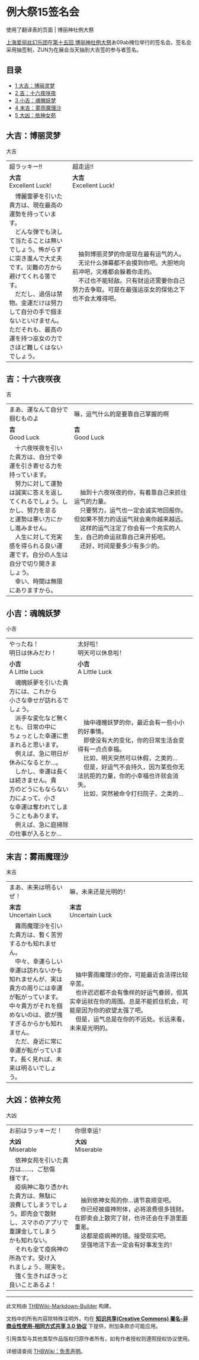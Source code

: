 # 例大祭15签名会

<!-- source html: G:\repos\THBWiki-Markdown-Builder\THBWikiMarkdown\Temp\main\c\c3\ns0%3A%E4%BE%8B%E5%A4%A7%E7%A5%AD15%E7%AD%BE%E5%90%8D%E4%BC%9A.html -->

使用了翻译表的页面 | 博丽神社例大祭

  
[上海爱丽丝幻乐团](./上海爱丽丝幻乐团.md)在[第十五回 博丽神社例大祭](./博丽神社例大祭.md)あ09ab摊位举行的签名会。签名会采用抽签制，ZUN为在展会当天抽到大吉签的参与者签名。
  
  
  

  

## 目录

- [1 大吉：博丽灵梦](#大吉：博丽灵梦)
- [2 吉：十六夜咲夜](#吉：十六夜咲夜)
- [3 小吉：魂魄妖梦](#小吉：魂魄妖梦)
- [4 末吉：雾雨魔理沙](#末吉：雾雨魔理沙)
- [5 大凶：依神女苑](#大凶：依神女苑)




## 大吉：博丽灵梦
[](./文件-例大祭15抽选签（博丽灵梦）.png.md)  [](./文件-例大祭15抽选签（博丽灵梦）.png.md)大吉

<table><tbody><tr class="tt-content" id="大吉：博丽灵梦-1" data-pos="&#91;&quot;\u5927\u5409\uff1a\u535a\u4e3d\u7075\u68a6&quot;,1&#93;"><td class="tt-ja" lang="ja"><div class="poem">超ラッキー!!</div></td><td class="tt-zh" lang="zh"><div class="poem">超走运!!</div></td></tr><tr class="tt-content" id="大吉：博丽灵梦-2" data-pos="&#91;&quot;\u5927\u5409\uff1a\u535a\u4e3d\u7075\u68a6&quot;,2&#93;"><td class="tt-ja" lang="ja"><div class="poem"><b>大吉</b><br>Excellent Luck!</div></td><td class="tt-zh" lang="zh"><div class="poem"><b>大吉</b><br>Excellent Luck!</div></td></tr><tr class="tt-content" id="大吉：博丽灵梦-3" data-pos="&#91;&quot;\u5927\u5409\uff1a\u535a\u4e3d\u7075\u68a6&quot;,3&#93;"><td class="tt-ja" lang="ja"><div class="poem">　博麗霊夢を引いた貴方は、現在最高の<br>運勢を持っています。<br>　どんな弾でも決して当たることは無い<br>でしょう。怖がらずに突き進んで大丈夫<br>です。災難の方から避けてくれる筈です。<br>　だだし、過信は禁物。金運だけは努力<br>して自分の手で掴まないといけません。<br>ただそれも、最高の運を持つ巫女の力で<br>さほど難しくはないでしょう。</div></td><td class="tt-zh" lang="zh"><div class="poem">　抽到博丽灵梦的你是现在最有运气的人。<br>　无论什么弹幕都不会摸到你吧。大胆地向前冲吧，灾难都会躲着你走的。<br>　不过也不能轻敌。只有财运还需要你自己努力去争取。可是在最强运巫女的保佑之下也不会太难得吧。</div></td></tr></tbody></table>


## 吉：十六夜咲夜
[](./文件-例大祭15抽选签（十六夜咲夜）.png.md)  [](./文件-例大祭15抽选签（十六夜咲夜）.png.md)吉

<table><tbody><tr class="tt-content" id="吉：十六夜咲夜-1" data-pos="&#91;&quot;\u5409\uff1a\u5341\u516d\u591c\u54b2\u591c&quot;,1&#93;"><td class="tt-ja" lang="ja"><div class="poem">まあ、運なんて自分で掴むものよ</div></td><td class="tt-zh" lang="zh"><div class="poem">嘛，运气什么的是要靠自己掌握的啊</div></td></tr><tr class="tt-content" id="吉：十六夜咲夜-2" data-pos="&#91;&quot;\u5409\uff1a\u5341\u516d\u591c\u54b2\u591c&quot;,2&#93;"><td class="tt-ja" lang="ja"><div class="poem"><b>吉</b><br>Good Luck</div></td><td class="tt-zh" lang="zh"><div class="poem"><b>吉</b><br>Good Luck</div></td></tr><tr class="tt-content" id="吉：十六夜咲夜-3" data-pos="&#91;&quot;\u5409\uff1a\u5341\u516d\u591c\u54b2\u591c&quot;,3&#93;"><td class="tt-ja" lang="ja"><div class="poem">　十六夜咲夜を引いた貴方は、自分で幸<br>運を引き寄せる力を持っています。<br>　努力に対して運勢は誠実に答えを返し<br>てくれるでしょう。しかし、努力を怠る<br>と運勢は悪い方にかし進みません。<br>　人生に対して充実感を得られる良い運<br>運です。自分の人生は自分で切り開きま<br>しょう。<br>　幸い、時間は無限にありますから。</div></td><td class="tt-zh" lang="zh"><div class="poem">　抽到十六夜咲夜的你，有着靠自己来抓住运气的力量。<br>　只要努力，运气也一定会诚实地回报你。但如果不努力的话运气就会离你越来越远。<br>　这样的运气注定了你会有一个充实的人生，自己的命运就靠自己来开拓吧。<br>　还好，时间是要多少有多少的。</div></td></tr></tbody></table>


## 小吉：魂魄妖梦
[](./文件-例大祭15抽选签（魂魄妖梦）.png.md)  [](./文件-例大祭15抽选签（魂魄妖梦）.png.md)小吉

<table><tbody><tr class="tt-content" id="小吉：魂魄妖梦-1" data-pos="&#91;&quot;\u5c0f\u5409\uff1a\u9b42\u9b44\u5996\u68a6&quot;,1&#93;"><td class="tt-ja" lang="ja"><div class="poem">やったね！<br>明日は休みだわ！</div></td><td class="tt-zh" lang="zh"><div class="poem">太好啦！<br>明天可以休息啦！</div></td></tr><tr class="tt-content" id="小吉：魂魄妖梦-2" data-pos="&#91;&quot;\u5c0f\u5409\uff1a\u9b42\u9b44\u5996\u68a6&quot;,2&#93;"><td class="tt-ja" lang="ja"><div class="poem"><b>小吉</b><br>A Little Luck</div></td><td class="tt-zh" lang="zh"><div class="poem"><b>小吉</b><br>A Little Luck</div></td></tr><tr class="tt-content" id="小吉：魂魄妖梦-3" data-pos="&#91;&quot;\u5c0f\u5409\uff1a\u9b42\u9b44\u5996\u68a6&quot;,3&#93;"><td class="tt-ja" lang="ja"><div class="poem">　魂魄妖夢を引いた貴方には、これから<br>小さな幸せが訪れるでしょう。<br>　派手な変化など無くとも、日常の中に<br>ちょっとした幸運に恵まれると思います。<br>　例えば、急に明日が休みになるとか…。<br>　しかし、幸運は長くは続きません。貴<br>方のどうにもならない力によって、小さ<br>な幸運は奪われてしまうこともあります。<br>　例えば、急に庭掃除の仕事が入るとか…</div></td><td class="tt-zh" lang="zh"><div class="poem">　抽中魂魄妖梦的你，最近会有一些小小的好事情。<br>　即使没有大的变化，你的日常生活会变得有一点点幸福。<br>　比如，明天突然可以休假，之类的…<br>　但是，好运气不会持久，因为某些你无法抗拒的力量，你的小幸福也许就会消失。<br>　比如，突然被命令打扫院子，之类的…</div></td></tr></tbody></table>


## 末吉：雾雨魔理沙
[](./文件-例大祭15抽选签（雾雨魔理沙）.png.md)  [](./文件-例大祭15抽选签（雾雨魔理沙）.png.md)末吉

<table><tbody><tr class="tt-content" id="末吉：雾雨魔理沙-1" data-pos="&#91;&quot;\u672b\u5409\uff1a\u96fe\u96e8\u9b54\u7406\u6c99&quot;,1&#93;"><td class="tt-ja" lang="ja"><div class="poem">まあ、未来は明るいぜ！</div></td><td class="tt-zh" lang="zh"><div class="poem">嘛，未来还是光明的！</div></td></tr><tr class="tt-content" id="末吉：雾雨魔理沙-2" data-pos="&#91;&quot;\u672b\u5409\uff1a\u96fe\u96e8\u9b54\u7406\u6c99&quot;,2&#93;"><td class="tt-ja" lang="ja"><div class="poem"><b>末吉</b><br>Uncertain Luck</div></td><td class="tt-zh" lang="zh"><div class="poem"><b>末吉</b><br>Uncertain Luck</div></td></tr><tr class="tt-content" id="末吉：雾雨魔理沙-3" data-pos="&#91;&quot;\u672b\u5409\uff1a\u96fe\u96e8\u9b54\u7406\u6c99&quot;,3&#93;"><td class="tt-ja" lang="ja"><div class="poem">　霧雨魔理沙を引いた貴方は、暫く苦労<br>するかも知れません。<br>　中々、幸運らしい幸運は訪れないかも<br>知れませんが、実は貴方の周りには幸運<br>が転がっています。中々貴方がそれを掴<br>めないのは、欲が強すぎるからかも知れ<br>ません。<br>　ただ、身近に常に幸運が転がっていま<br>す。長く見れば、未来は明るいでしょう。</div></td><td class="tt-zh" lang="zh"><div class="poem">　抽中雾雨魔理沙的你，可能最近会活得比较辛苦。<br>　也许迟迟都不会有像样的好运气眷顾，但其实幸运就在你的周围。总是不能抓住机会，可能是因为你的欲望太强了吧。<br>　但是，运气总是在你的不远处。长远来看，未来是光明的。</div></td></tr></tbody></table>


## 大凶：依神女苑
[](./文件-例大祭15抽选签（依神女苑）.png.md)  [](./文件-例大祭15抽选签（依神女苑）.png.md)大凶

<table><tbody><tr class="tt-content" id="大凶：依神女苑-1" data-pos="&#91;&quot;\u5927\u51f6\uff1a\u4f9d\u795e\u5973\u82d1&quot;,1&#93;"><td class="tt-ja" lang="ja"><div class="poem">お前はラッキーだ！</div></td><td class="tt-zh" lang="zh"><div class="poem">你很幸运！</div></td></tr><tr class="tt-content" id="大凶：依神女苑-2" data-pos="&#91;&quot;\u5927\u51f6\uff1a\u4f9d\u795e\u5973\u82d1&quot;,2&#93;"><td class="tt-ja" lang="ja"><div class="poem"><b>大凶</b><br>Miserable</div></td><td class="tt-zh" lang="zh"><div class="poem"><b>大凶</b><br>Miserable</div></td></tr><tr class="tt-content" id="大凶：依神女苑-3" data-pos="&#91;&quot;\u5927\u51f6\uff1a\u4f9d\u795e\u5973\u82d1&quot;,3&#93;"><td class="tt-ja" lang="ja"><div class="poem">　依神女苑を引いた貴方は……、ご愁傷<br>様です。<br>　疫病神に取り憑かれた貴方は、無駄に<br>浪費してしまうでしょう。即売会で散財<br>し、スマホのアプリで重課金してしまう<br>かも知れない。<br>　それも全て疫病神の所為です。受け入<br>れましょう、現実を。<br>　強く生きればきっと良いことあるよ！</div></td><td class="tt-zh" lang="zh"><div class="poem">　抽到依神女苑的你…请节哀顺变吧。<br>　你已经被瘟神附体，必将浪费很多钱财。在即卖会上散完了财，也许还会在手游里面重氪。<br>　这都是疫病神的错。接受现实吧。<br>　坚强地活下去一定会有好事发生的！</div></td></tr></tbody></table>


  
  

  





---

此文档由 [THBWiki-Markdown-Builder](https://github.com/Delsin-Yu/THBWiki-Markdown-Builder) 构建。

文档中的所有内容除特殊注明外，均在 [**知识共享(Creative Commons) 署名-非商业性使用-相同方式共享 3.0 协议**](https://creativecommons.org/licenses/by-sa/3.0/deed.zh-hans) 下提供，附加条款亦可能应用。

引用类型与其他类型作品版权归原作者所有，如有作者授权则遵照授权协议使用。

详细请查阅 [THBWiki：免责声明](https://thbwiki.cc/THBWiki:%E5%85%8D%E8%B4%A3%E5%A3%B0%E6%98%8E)。

